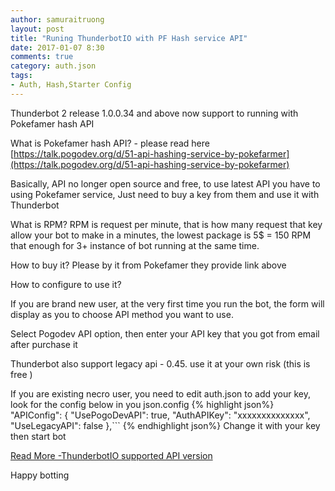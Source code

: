 ```yaml
---
author: samuraitruong
layout: post
title: "Runing ThunderbotIO with PF Hash service API"
date: 2017-01-07 8:30
comments: true
category: auth.json
tags:
- Auth, Hash,Starter Config
---
```


Thunderbot 2 release 1.0.0.34 and above now support to running with Pokefamer hash API

What is Pokefamer hash API? - please read here [https://talk.pogodev.org/d/51-api-hashing-service-by-pokefarmer](https://talk.pogodev.org/d/51-api-hashing-service-by-pokefarmer)

Basically, API no longer open source and free, to use latest API you have to using Pokefamer service, Just need to buy a key from them and use it with Thunderbot

What is RPM? RPM is request per minute, that is how many request that key allow your bot to make in a minutes, the lowest package is 5$ = 150 RPM that enough for 3+ instance of bot running at the same time.

How to buy it? Please by it from Pokefamer they provide link above

How to configure to use it?

If you are brand new user, at the very first time you run the bot, the form will display as you to choose API method you want to use.

Select Pogodev API option, then enter your API key that you got from email after purchase it

Thunderbot also support legacy api - 0.45. use it at your own risk (this is free )

If you are existing necro user, you need to edit auth.json to add your key, look for the config below in you json.config
{% highlight json%}
  "APIConfig": {
    "UsePogoDevAPI": true,
    "AuthAPIKey": "xxxxxxxxxxxxxx",
    "UseLegacyAPI": false
  },```
{% endhighlight json%}
Change it with your key then start bot

[Read More  -ThunderbotIO supported API version ](/auth.json/2017/01/07/thunderbot-supported-api/)


Happy botting
